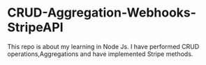 # CRUD-Aggregation-Webhooks-StripeAPI
This repo is about my learning in Node Js.
I have performed CRUD operations,Aggregations and have implemented Stripe methods.
